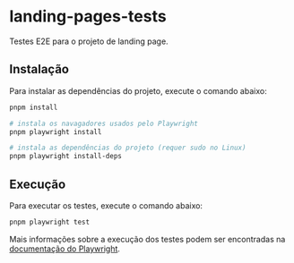# landing-pages-tests

Testes E2E para o projeto de landing page.

## Instalação

Para instalar as dependências do projeto, execute o comando abaixo:

```bash
pnpm install

# instala os navagadores usados pelo Playwright
pnpm playwright install

# instala as dependências do projeto (requer sudo no Linux)
pnpm playwright install-deps
```

## Execução

Para executar os testes, execute o comando abaixo:

```bash
pnpm playwright test
```

Mais informações sobre a execução dos testes podem ser encontradas na [documentação do Playwright](https://playwright.dev/docs/intro).
